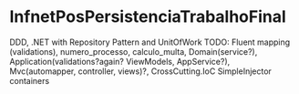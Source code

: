 # InfnetPosPersistenciaTrabalhoFinal
DDD, .NET with Repository Pattern and UnitOfWork
TODO: Fluent mapping (validations), numero_processo, calculo_multa, Domain(service?), Application(validations?again? ViewModels, AppService?), Mvc(automapper, controller, views)?, CrossCutting.IoC SimpleInjector containers
